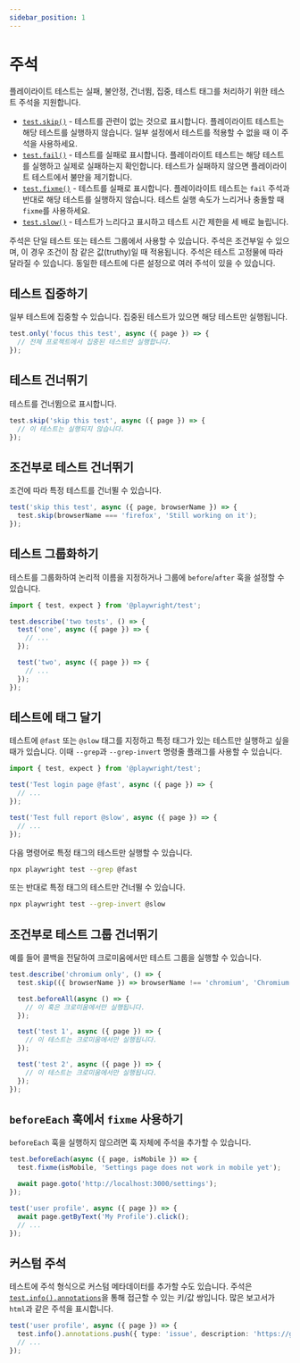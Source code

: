 ```yaml
---
sidebar_position: 1
---
```


# 주석

플레이라이트 테스트는 실패, 불안정, 건너뜀, 집중, 테스트 태그를 처리하기 위한 테스트 주석을 지원합니다.

- [`test.skip()`](https://playwright.dev/docs/api/class-test#test-skip-1) - 테스트를 관련이 없는 것으로 표시합니다. 플레이라이트 테스트는 해당 테스트를 실행하지 않습니다. 일부 설정에서 테스트를 적용할 수 없을 때 이 주석을 사용하세요.
- [`test.fail()`](https://playwright.dev/docs/api/class-test#test-fail-1) - 테스트를 실패로 표시합니다. 플레이라이트 테스트는 해당 테스트를 실행하고 실제로 실패하는지 확인합니다. 테스트가 실패하지 않으면 플레이라이트 테스트에서 불만을 제기합니다.
- [`test.fixme()`](https://playwright.dev/docs/api/class-test#test-fixme-1) - 테스트를 실패로 표시합니다. 플레이라이트 테스트는 `fail` 주석과 반대로 해당 테스트를 실행하지 않습니다. 테스트 실행 속도가 느리거나 충돌할 때 `fixme`를 사용하세요.
- [`test.slow()`](https://playwright.dev/docs/api/class-test#test-slow-1) - 테스트가 느리다고 표시하고 테스트 시간 제한을 세 배로 늘립니다.

주석은 단일 테스트 또는 테스트 그룹에서 사용할 수 있습니다. 주석은 조건부일 수 있으며, 이 경우 조건이 참 같은 값(truthy)일 때 적용됩니다. 주석은 테스트 고정물에 따라 달라질 수 있습니다. 동일한 테스트에 다른 설정으로 여러 주석이 있을 수 있습니다.

## 테스트 집중하기

일부 테스트에 집중할 수 있습니다. 집중된 테스트가 있으면 해당 테스트만 실행됩니다.

```ts
test.only('focus this test', async ({ page }) => {
  // 전체 프로젝트에서 집중된 테스트만 실행합니다.
});
```

## 테스트 건너뛰기

테스트를 건너뜀으로 표시합니다.

```ts
test.skip('skip this test', async ({ page }) => {
  // 이 테스트는 실행되지 않습니다.
});
```

## 조건부로 테스트 건너뛰기

조건에 따라 특정 테스트를 건너뛸 수 있습니다.

```ts
test('skip this test', async ({ page, browserName }) => {
  test.skip(browserName === 'firefox', 'Still working on it');
});
```

## 테스트 그룹화하기

테스트를 그룹화하여 논리적 이름을 지정하거나 그룹에 `before`/`after` 훅을 설정할 수 있습니다.

```ts
import { test, expect } from '@playwright/test';

test.describe('two tests', () => {
  test('one', async ({ page }) => {
    // ...
  });

  test('two', async ({ page }) => {
    // ...
  });
});
```

## 테스트에 태그 달기

테스트에 `@fast` 또는 `@slow` 태그를 지정하고 특정 태그가 있는 테스트만 실행하고 싶을 때가 있습니다. 이때 `--grep`과 `--grep-invert` 명령줄 플래그를 사용할 수 있습니다.

```ts
import { test, expect } from '@playwright/test';

test('Test login page @fast', async ({ page }) => {
  // ...
});

test('Test full report @slow', async ({ page }) => {
  // ...
});
```

다음 명령어로 특정 태그의 테스트만 실행할 수 있습니다.

```bash
npx playwright test --grep @fast
```

또는 반대로 특정 태그의 테스트만 건너뛸 수 있습니다.

```bash
npx playwright test --grep-invert @slow
```

## 조건부로 테스트 그룹 건너뛰기

예를 들어 콜백을 전달하여 크로미움에서만 테스트 그룹을 실행할 수 있습니다.

```ts title="example.spec.ts"
test.describe('chromium only', () => {
  test.skip(({ browserName }) => browserName !== 'chromium', 'Chromium only!');

  test.beforeAll(async () => {
    // 이 훅은 크로미움에서만 실행됩니다.
  });

  test('test 1', async ({ page }) => {
    // 이 테스트는 크로미움에서만 실행됩니다.
  });

  test('test 2', async ({ page }) => {
    // 이 테스트는 크로미움에서만 실행됩니다.
  });
});
```

## `beforeEach` 훅에서 `fixme` 사용하기

`beforeEach` 훅을 실행하지 않으려면 훅 자체에 주석을 추가할 수 있습니다.

```ts title="example.spec.ts"
test.beforeEach(async ({ page, isMobile }) => {
  test.fixme(isMobile, 'Settings page does not work in mobile yet');

  await page.goto('http://localhost:3000/settings');
});

test('user profile', async ({ page }) => {
  await page.getByText('My Profile').click();
  // ...
});
```

## 커스텀 주석

테스트에 주석 형식으로 커스텀 메타데이터를 추가할 수도 있습니다. 주석은 [`test.info().annotations`](https://playwright.dev/docs/api/class-testinfo#test-info-annotations)을 통해 접근할 수 있는 키/값 쌍입니다. 많은 보고서가 `html`과 같은 주석을 표시합니다.

```ts title="example.spec.ts"
test('user profile', async ({ page }) => {
  test.info().annotations.push({ type: 'issue', description: 'https://github.com/microsoft/playwright/issues/<some-issue>' });
  // ...
});
```
